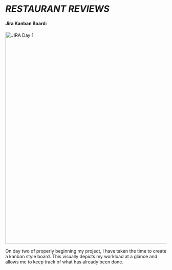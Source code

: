 # *****RESTAURANT REVIEWS*****







#### **Jira Kanban Board**:





<img width="663" alt="JIRA Day 1" src="https://user-images.githubusercontent.com/99325840/157138738-03f7f315-9fa6-4cf6-b115-5d8b6e242c3d.png">






On day two of properly beginning my project, I have taken the time to create a kanban style board. This visually depicts my workload at a glance and allows me to keep track of what has already been done.
